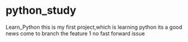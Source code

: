 # python_study
Learn_Python
this is my first project,which is learning python 
its a good news come to branch
the feature 1
no fast forward
issue
